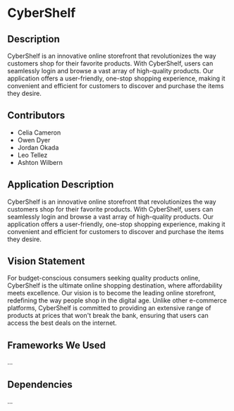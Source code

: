 # CyberShelf

## Description
CyberShelf is an innovative online storefront that revolutionizes the way customers shop for their favorite products. With CyberShelf, users can seamlessly login and browse a vast array of high-quality products. Our application offers a user-friendly, one-stop shopping experience, making it convenient and efficient for customers to discover and purchase the items they desire.

## Contributors
- Celia Cameron
- Owen Dyer
- Jordan Okada
- Leo Tellez
- Ashton Wilbern

## Application Description
 CyberShelf is an innovative online storefront that revolutionizes the way customers shop for their favorite products. With CyberShelf, users can seamlessly login and browse a vast array of high-quality products. Our application offers a user-friendly, one-stop shopping experience, making it convenient and efficient for customers to discover and purchase the items they desire.

## Vision Statement
For budget-conscious consumers seeking quality products online, CyberShelf is the ultimate online shopping destination, where affordability meets excellence. Our vision is to become the leading online storefront, redefining the way people shop in the digital age. Unlike other e-commerce platforms, CyberShelf is committed to providing an extensive range of products at prices that won't break the bank, ensuring that users can access the best deals on the internet.


## Frameworks We Used
...

## Dependencies
...
